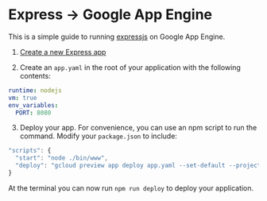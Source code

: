 # Express -> Google App Engine

This is a simple guide to running [expressjs](http://expressjs.com/) on Google App Engine.

1. [Create a new Express app](http://expressjs.com/starter/generator.html)

2. Create an `app.yaml` in the root of your application with the following contents:

```yaml
runtime: nodejs
vm: true
env_variables:
  PORT: 8080
```

3. Deploy your app. For convenience, you can use an npm script to run the command. Modify your `package.json` to include:

```js
"scripts": {
  "start": "node ./bin/www",
  "deploy": "gcloud preview app deploy app.yaml --set-default --project [project id]"
}
```

At the terminal you can now run `npm run deploy` to deploy your application.
